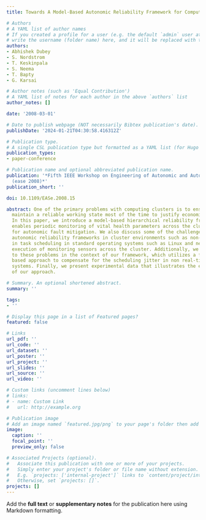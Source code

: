 ```yaml
---
title: Towards A Model-Based Autonomic Reliability Framework for Computing Clusters

# Authors
# A YAML list of author names
# If you created a profile for a user (e.g. the default `admin` user at `content/authors/admin/`), 
# write the username (folder name) here, and it will be replaced with their full name and linked to their profile.
authors:
- Abhishek Dubey
- S. Nordstrom
- T. Keskinpala
- S. Neema
- T. Bapty
- G. Karsai

# Author notes (such as 'Equal Contribution')
# A YAML list of notes for each author in the above `authors` list
author_notes: []

date: '2008-03-01'

# Date to publish webpage (NOT necessarily Bibtex publication's date).
publishDate: '2024-01-21T04:30:58.416312Z'

# Publication type.
# A single CSL publication type but formatted as a YAML list (for Hugo requirements).
publication_types:
- paper-conference

# Publication name and optional abbreviated publication name.
publication: '*Fifth IEEE Workshop on Engineering of Autonomic and Autonomous Systems
  (ease 2008)*'
publication_short: ''

doi: 10.1109/EASe.2008.15

abstract: One of the primary problems with computing clusters is to ensure that they
  maintain a reliable working state most of the time to justify economics of operation.
  In this paper, we introduce a model-based hierarchical reliability framework that
  enables periodic monitoring of vital health parameters across the cluster and provides
  for autonomic fault mitigation. We also discuss some of the challenges faced by
  autonomic reliability frameworks in cluster environments such as non-determinism
  in task scheduling in standard operating systems such as Linux and need for synchronized
  execution of monitoring sensors across the cluster. Additionally, we present a solution
  to these problems in the context of our framework, which utilizes a feedback controller
  based approach to compensate for the scheduling jitter in non real-time operating
  systems. Finally, we present experimental data that illustrates the effectiveness
  of our approach.

# Summary. An optional shortened abstract.
summary: ''

tags:
- ''

# Display this page in a list of Featured pages?
featured: false

# Links
url_pdf: ''
url_code: ''
url_dataset: ''
url_poster: ''
url_project: ''
url_slides: ''
url_source: ''
url_video: ''

# Custom links (uncomment lines below)
# links:
# - name: Custom Link
#   url: http://example.org

# Publication image
# Add an image named `featured.jpg/png` to your page's folder then add a caption below.
image:
  caption: ''
  focal_point: ''
  preview_only: false

# Associated Projects (optional).
#   Associate this publication with one or more of your projects.
#   Simply enter your project's folder or file name without extension.
#   E.g. `projects: ['internal-project']` links to `content/project/internal-project/index.md`.
#   Otherwise, set `projects: []`.
projects: []
---
```


Add the **full text** or **supplementary notes** for the publication here using Markdown formatting.
